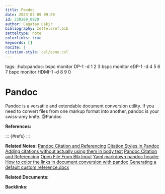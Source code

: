 ```yaml
---
title: Pandoc
date: 2023-02-09 09:20
id: 230209_0920
author: Cagatay Cakir
bibliography: zettelsref.bib
zetteltype: note
colorlinks: true
keywords: []
nocite: |
citation-style: csl/asme.csl
---
```

tags: :hub:pandoc:
bspc monitor DP-1 -d 1 2 3 
bspc monitor eDP-1 -d 4 5 6 7
bspc monitor HDMI-1 -d 8 9 0

# Pandoc 

Pandoc is a versatile and extendable document conversion utility. 
If you need to convert files from one markup format into another, pandoc is your swiss-amy knife. @Pandoc

**References:**

::: {#refs}
:::

**Related Notes:**
[Pandoc Citation and Referencing](230205_2020.md)
[Citation Styles in Pandoc](230208_0148.md)
[Adding citations without actually using them in body text](230208_1113.md)
[Pandoc Citation and Referencing](230205_2020.md)
[Open File From Bib Input](230206_0313.md)
[Yaml markdown pandoc header](230205_2234.md)
[How to color the links in document conversion with pandoc](230209_0052.md)
[Generating a default custom reference.docx ](230217_0025.md)

**Related Documents:**


**Backlinks:**
